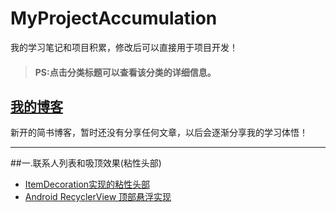 # MyProjectAccumulation
我的学习笔记和项目积累，修改后可以直接用于项目开发！

> #### PS:点击分类标题可以查看该分类的详细信息。

## [我的博客](http://www.jianshu.com/users/b5e4d11f7d20/timeline)
新开的简书博客，暂时还没有分享任何文章，以后会逐渐分享我的学习体悟！

******

##一.联系人列表和吸顶效果(粘性头部)

* [ItemDecoration实现的粘性头部](https://github.com/oubowu/PinnedSectionItemDecoration)
* [Android RecyclerView 顶部悬浮实现](http://www.jianshu.com/p/c596f2e6f587#)
